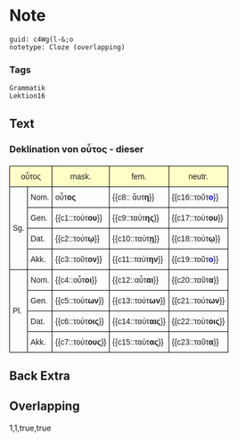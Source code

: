 # Note
```
guid: c4Wg(l-&;o
notetype: Cloze (overlapping)
```

### Tags
```
Grammatik
Lektion16
```

## Text
<style type="text/css">
table  {border-collapse:collapse;border-spacing:0;}
table td{border-color:black;border-style:solid;border-width:1px;font-family:Arial, sans-serif;font-size:14px;
  overflow:hidden;padding:10px 5px;word-break:normal;}
table th{border-color:black;border-style:solid;border-width:1px;font-family:Arial, sans-serif;font-size:14px;
  font-weight:normal;overflow:hidden;padding:10px 5px;word-break:normal;background-color:#ffffc7;}
</style>
<h3>Deklination von οὗτος - dieser</h3>
<table style="font-size: 20px;">
  <thead>
    <tr><th colspan="2">οὗτος</th><th>mask.</th><th>fem.</th><th>neutr.</th></tr>
  </thead>
  <tbody>
    <tr><td rowspan="4">Sg.</td><td>Nom.</td><td>οὖτ<b>ος</b></td><td>{{c8:: ἅυτ<b>η</b>}}
</td><td>{{c16::τοῦτ<b><span style="color: rgb(0, 0, 255);">ο</span></b>}}
</td></tr>
    <tr><td>Gen.</td><td>{{c1::τούτ<b>ου</b>}}</td><td>{{c9::ταύτ<b>ης</b>}}
</td><td>{{c17::τούτ<b>ου</b>}}
</td></tr>
    <tr><td>Dat.</td><td>{{c2::τούτ<b>ῳ</b>}}</td><td>{{c10::ταύτ<b>ῃ</b>}}
</td><td>{{c18::τούτ<b>ῳ</b>}}
</td></tr>
    <tr><td>Akk.</td><td>{{c3::τοῦτ<b>ον</b>}}</td><td>{{c11::ταύτ<b>ην</b>}}
</td><td>{{c19::τοῦτ<b><span style="color: rgb(0, 0, 255);">ο</span></b>}}
</td></tr>
    <tr><td rowspan="4">Pl.</td><td>Nom.</td><td>{{c4::οὖτ<b>οι</b>}}
</td><td>{{c12::αὗτ<b>αι</b>}}
</td><td>{{c20::ταῦτ<b>α</b>}}
</td></tr>
    <tr><td>Gen.</td><td>{{c5::τούτ<b>ων</b>}}
</td><td>{{c13::τούτ<b>ων</b>}}
</td><td>{{c21::τούτ<b>ων</b>}}
</td></tr>
    <tr><td>Dat.</td><td>{{c6::τούτ<b>οις</b>}}
</td><td>{{c14::ταύτ<b>αις</b>}}
</td><td>{{c22::τούτ<b>οις</b>}}
</td></tr>
    <tr><td>Akk.</td><td>{{c7::τούτ<b>ους</b>}}
</td><td>{{c15::ταύτ<b>ας</b>}}
</td><td>{{c23::ταῦτ<b>α</b>}}
</td></tr>
  </tbody>
</table>

## Back Extra


## Overlapping
1,1,true,true
